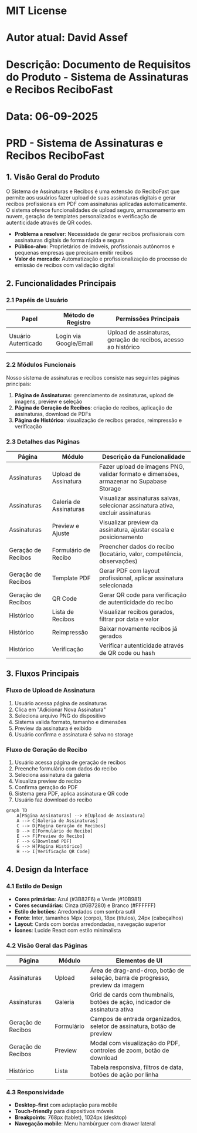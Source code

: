 # MIT License
# Autor atual: David Assef
# Descrição: Documento de Requisitos do Produto - Sistema de Assinaturas e Recibos ReciboFast
# Data: 06-09-2025

# PRD - Sistema de Assinaturas e Recibos ReciboFast

## 1. Visão Geral do Produto

O Sistema de Assinaturas e Recibos é uma extensão do ReciboFast que permite aos usuários fazer upload de suas assinaturas digitais e gerar recibos profissionais em PDF com assinaturas aplicadas automaticamente. O sistema oferece funcionalidades de upload seguro, armazenamento em nuvem, geração de templates personalizados e verificação de autenticidade através de QR codes.

- **Problema a resolver**: Necessidade de gerar recibos profissionais com assinaturas digitais de forma rápida e segura
- **Público-alvo**: Proprietários de imóveis, profissionais autônomos e pequenas empresas que precisam emitir recibos
- **Valor de mercado**: Automatização e profissionalização do processo de emissão de recibos com validação digital

## 2. Funcionalidades Principais

### 2.1 Papéis de Usuário

| Papel | Método de Registro | Permissões Principais |
|-------|-------------------|----------------------|
| Usuário Autenticado | Login via Google/Email | Upload de assinaturas, geração de recibos, acesso ao histórico |

### 2.2 Módulos Funcionais

Nosso sistema de assinaturas e recibos consiste nas seguintes páginas principais:

1. **Página de Assinaturas**: gerenciamento de assinaturas, upload de imagens, preview e seleção
2. **Página de Geração de Recibos**: criação de recibos, aplicação de assinaturas, download de PDFs
3. **Página de Histórico**: visualização de recibos gerados, reimpressão e verificação

### 2.3 Detalhes das Páginas

| Página | Módulo | Descrição da Funcionalidade |
|--------|--------|--------------------------|
| Assinaturas | Upload de Assinatura | Fazer upload de imagens PNG, validar formato e dimensões, armazenar no Supabase Storage |
| Assinaturas | Galeria de Assinaturas | Visualizar assinaturas salvas, selecionar assinatura ativa, excluir assinaturas |
| Assinaturas | Preview e Ajuste | Visualizar preview da assinatura, ajustar escala e posicionamento |
| Geração de Recibos | Formulário de Recibo | Preencher dados do recibo (locatário, valor, competência, observações) |
| Geração de Recibos | Template PDF | Gerar PDF com layout profissional, aplicar assinatura selecionada |
| Geração de Recibos | QR Code | Gerar QR code para verificação de autenticidade do recibo |
| Histórico | Lista de Recibos | Visualizar recibos gerados, filtrar por data e valor |
| Histórico | Reimpressão | Baixar novamente recibos já gerados |
| Histórico | Verificação | Verificar autenticidade através de QR code ou hash |

## 3. Fluxos Principais

### Fluxo de Upload de Assinatura
1. Usuário acessa página de assinaturas
2. Clica em "Adicionar Nova Assinatura"
3. Seleciona arquivo PNG do dispositivo
4. Sistema valida formato, tamanho e dimensões
5. Preview da assinatura é exibido
6. Usuário confirma e assinatura é salva no storage

### Fluxo de Geração de Recibo
1. Usuário acessa página de geração de recibos
2. Preenche formulário com dados do recibo
3. Seleciona assinatura da galeria
4. Visualiza preview do recibo
5. Confirma geração do PDF
6. Sistema gera PDF, aplica assinatura e QR code
7. Usuário faz download do recibo

```mermaid
graph TD
    A[Página Assinaturas] --> B[Upload de Assinatura]
    A --> C[Galeria de Assinaturas]
    C --> D[Página Geração de Recibos]
    D --> E[Formulário de Recibo]
    E --> F[Preview do Recibo]
    F --> G[Download PDF]
    G --> H[Página Histórico]
    H --> I[Verificação QR Code]
```

## 4. Design da Interface

### 4.1 Estilo de Design
- **Cores primárias**: Azul (#3B82F6) e Verde (#10B981)
- **Cores secundárias**: Cinza (#6B7280) e Branco (#FFFFFF)
- **Estilo de botões**: Arredondados com sombra sutil
- **Fonte**: Inter, tamanhos 14px (corpo), 18px (títulos), 24px (cabeçalhos)
- **Layout**: Cards com bordas arredondadas, navegação superior
- **Ícones**: Lucide React com estilo minimalista

### 4.2 Visão Geral das Páginas

| Página | Módulo | Elementos de UI |
|--------|--------|-----------------|
| Assinaturas | Upload | Área de drag-and-drop, botão de seleção, barra de progresso, preview da imagem |
| Assinaturas | Galeria | Grid de cards com thumbnails, botões de ação, indicador de assinatura ativa |
| Geração de Recibos | Formulário | Campos de entrada organizados, seletor de assinatura, botão de preview |
| Geração de Recibos | Preview | Modal com visualização do PDF, controles de zoom, botão de download |
| Histórico | Lista | Tabela responsiva, filtros de data, botões de ação por linha |

### 4.3 Responsividade
- **Desktop-first** com adaptação para mobile
- **Touch-friendly** para dispositivos móveis
- **Breakpoints**: 768px (tablet), 1024px (desktop)
- **Navegação mobile**: Menu hambúrguer com drawer lateral

